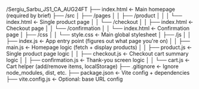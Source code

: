/Sergiu_Sarbu_JS1_CA_AUG24FT
├── index.html                     ← Main homepage (required by brief)
├── /src
│   ├── /pages
│   │   ├── /product
│   │   │   └── index.html         ← Single product page
│   │   └── /checkout
│   │       ├── index.html         ← Checkout page
│   │       └── /confirmation
│   │           └── index.html     ← Confirmation page
│   ├── /css
│   │   └── style.css              ← Main global stylesheet
│   ├── /js
│   │   ├── index.js               ← App entry point (figures out what page you're on)
│   │   ├── main.js                ← Homepage logic (fetch + display products)
│   │   ├── product.js             ← Single product page logic
│   │   ├── checkout.js            ← Checkout cart summary logic
│   │   ├── confirmation.js        ← Thank-you screen logic
│   │   └── cart.js                ← Cart helper (add/remove items, localStorage)
├── .gitignore                     ← Ignore node_modules, dist, etc.
├── package.json                   ← Vite config + dependencies
├── vite.config.js                 ← Optional: base URL config
